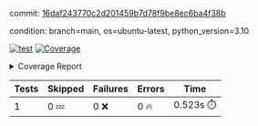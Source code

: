 commit: [16daf243770c2d201459b7d78f9be8ec6ba4f38b](https://github.com/rcmdnk/chatgpt-cli/tree/16daf243770c2d201459b7d78f9be8ec6ba4f38b)

condition: branch=main, os=ubuntu-latest, python_version=3.10

[![test](https://github.com/rcmdnk/chatgpt-cli/actions/workflows/test.yml/badge.svg)](https://github.com/rcmdnk/chatgpt-cli/actions/runs/4635559367)
<a href="https://github.com/rcmdnk/chatgpt-cli/blob/16daf243770c2d201459b7d78f9be8ec6ba4f38b/README.md"><img alt="Coverage" src="https://img.shields.io/badge/Coverage-100%25-brightgreen.svg" /></a><details><summary>Coverage Report </summary><table><tr><th>File</th><th>Stmts</th><th>Miss</th><th>Cover</th></tr><tbody><tr><td><b>TOTAL</b></td><td><b>1</b></td><td><b>0</b></td><td><b>100%</b></td></tr></tbody></table></details>

| Tests | Skipped | Failures | Errors | Time |
| ----- | ------- | -------- | -------- | ------------------ |
| 1 | 0 :zzz: | 0 :x: | 0 :fire: | 0.523s :stopwatch: |

